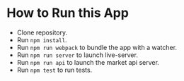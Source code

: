 # How to Run this App
  * Clone repository.
  * Run `npm install`.
  * Run `npm run webpack` to bundle the app with a watcher.
  * Run `npm run server` to launch live-server.
  * Run `npm run api` to launch the market api server.
  * Run `npm test` to run tests.
